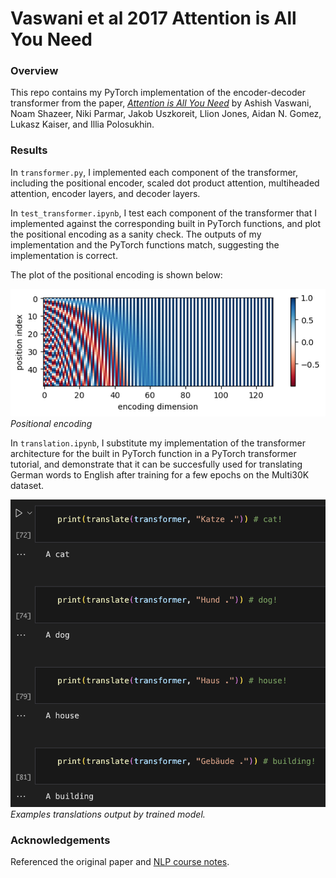 # Vaswani et al 2017 Attention is All You Need

### Overview
This repo contains my PyTorch implementation of the encoder-decoder transformer from the paper, [*Attention is All You Need*](https://www.nature.com/articles/381607a0) by Ashish Vaswani, Noam Shazeer, Niki Parmar, Jakob Uszkoreit, Llion Jones, Aidan N. Gomez, Lukasz Kaiser, and Illia Polosukhin. 

### Results
In `transformer.py`, I implemented each component of the transformer, including the positional encoder, scaled dot product attention, multiheaded attention, encoder layers, and decoder layers. 

In `test_transformer.ipynb`, I test each component of the transformer that I implemented against the corresponding built in PyTorch functions, and plot the positional encoding as a sanity check. The outputs of my implementation and the PyTorch functions match, suggesting the implementation is correct. 

The plot of the positional encoding is shown below: 

![Positional encoding](./pos_encoding.png)
*Positional encoding*

In `translation.ipynb`, I substitute my implementation of the transformer architecture for the built in PyTorch function in a PyTorch transformer tutorial, and demonstrate that it can be succesfully used for translating German words to English after training for a few epochs on the Multi30K dataset.

![Sentence translations](./example_translations.png)
*Examples translations output by trained model.*

### Acknowledgements
Referenced the original paper and [NLP course notes](https://web.stanford.edu/class/cs224n/readings/cs224n-self-attention-transformers-2023_draft.pdf). 
